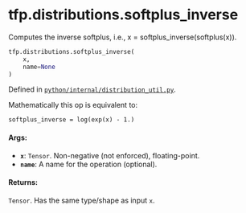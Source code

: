 <div itemscope itemtype="http://developers.google.com/ReferenceObject">
<meta itemprop="name" content="tfp.distributions.softplus_inverse" />
<meta itemprop="path" content="Stable" />
</div>

# tfp.distributions.softplus_inverse

Computes the inverse softplus, i.e., x = softplus_inverse(softplus(x)).

``` python
tfp.distributions.softplus_inverse(
    x,
    name=None
)
```



Defined in [`python/internal/distribution_util.py`](https://github.com/tensorflow/probability/tree/master/tensorflow_probability/python/internal/distribution_util.py).

<!-- Placeholder for "Used in" -->

Mathematically this op is equivalent to:

```none
softplus_inverse = log(exp(x) - 1.)
```

#### Args:


* <b>`x`</b>: `Tensor`. Non-negative (not enforced), floating-point.
* <b>`name`</b>: A name for the operation (optional).


#### Returns:

`Tensor`. Has the same type/shape as input `x`.
